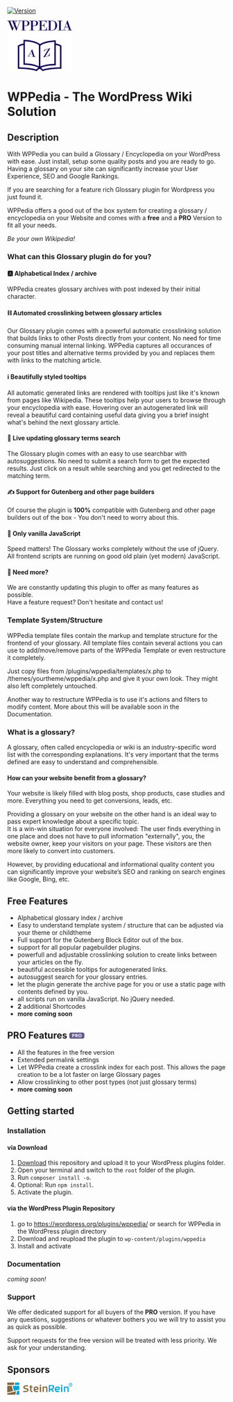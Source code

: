 [![Version](https://img.shields.io/wordpress/plugin/v/wppedia?logo=wordpress&style=for-the-badge)](https://wordpress.org/plugins/wppedia/)

<img src="https://raw.githubusercontent.com/bfiessinger/wppedia/master/assets/img/wppedia-logo.svg?sanitize=true" alt="WPPedia" width="150">

# WPPedia - The WordPress Wiki Solution

## Description
With WPPedia you can build a Glossary / Encyclopedia on your WordPress with ease. Just install, setup some quality posts and you are ready to go.
Having a glossary on your site can significantly increase your User Experience, SEO and Google Rankings.

If you are searching for a feature rich Glossary plugin for Wordpress you just found it.

WPPedia offers a good out of the box system for creating a glossary / encyclopedia on your Website and comes with a **free** and a **PRO** Version to fit all your needs.

*Be your own Wikipedia!*

### What can this Glossary plugin do for you?

#### 🅰️ Alphabetical Index / archive
WPPedia creates glossary archives with post indexed by their initial character.

#### ⛓️ Automated crosslinking between glossary articles
Our Glossary plugin comes with a powerful automatic crosslinking solution that builds links to other Posts directly from your content. No need for time consuming manual internal linking. WPPedia captures all occurances of your post titles and alternative terms provided by you and replaces them with links to the matching article.

#### ℹ️ Beautifully styled tooltips
All automatic generated links are rendered with tooltips just like it's known from pages like Wikipedia. These tooltips help your users to browse through your encyclopedia with ease. Hovering over an autogenerated link will reveal a beautiful card containing useful data giving you a brief insight what's behind the next glossary article. 

#### 🔎 Live updating glossary terms search
The Glossary plugin comes with an easy to use searchbar with autosuggestions. No need to submit a search form to get the expected results. Just click on a result while searching and you get redirected to the matching term.

#### ✍️ Support for Gutenberg and other page builders
Of course the plugin is **100%** compatible with Gutenberg and other page builders out of the box - You don't need to worry about this.

#### 🍦 Only vanilla JavaScript
Speed matters! The Glossary works completely without the use of jQuery. All frontend scripts are running on good old plain (yet modern) JavaScript.

#### 💖 Need more?
We are constantly updating this plugin to offer as many features as possible.  
Have a feature request? Don't hesitate and contact us!

### Template System/Structure
WPPedia template files contain the markup and template structure for the frontend of your glossary. All template files contain several actions you can use to add/move/remove parts of the WPPedia Template or even restructure it completely.

Just copy files from /plugins/wppedia/templates/x.php to /themes/yourtheme/wppedia/x.php and give it your own look.
They might also left completely untouched.

Another way to restructure WPPedia is to use it's actions and filters to modify content. More about this will be available soon in the Documentation.

### What is a glossary?
A glossary, often called encyclopedia or wiki is an industry-specific word list with the corresponding explanations. 
It's very important that the terms defined are easy to understand and comprehensible.

#### How can your website benefit from a glossary?
Your website is likely filled with blog posts, shop products, case studies and more. Everything you need to get conversions, leads, etc.

Providing a glossary on your website on the other hand is an ideal way to pass expert knowledge about a specific topic.  
It is a win-win situation for everyone involved: The user finds everything in one place and does not have to pull information "externally", you, the website owner, keep your visitors on your page. 
These visitors are then more likely to convert into customers.

However, by providing educational and informational quality content you can significantly improve your website’s SEO and ranking on search engines like Google, Bing, etc.

## Free Features
* Alphabetical glossary index / archive
* Easy to understand template system / structure that can be adjusted via your theme or childtheme
* Full support for the Gutenberg Block Editor out of the box.
* support for all popular pagebuilder plugins.
* powerfull and adjustable crosslinking solution to create links between your articles on the fly.
* beautiful accessible tooltips for autogenerated links.
* autosuggest search for your glossary entries.
* let the plugin generate the archive page for you or use a static page with contents defined by you.
* all scripts run on vanilla JavaScript. No jQuery needed.
* **2** additional Shortcodes
* **more coming soon**

<h2>PRO Features <img src="https://raw.githubusercontent.com/bfiessinger/wppedia/master/assets/img/pro-badge.svg?sanitize=true" width="35" /></h2>

* All the features in the free version
* Extended permalink settings
* Let WPPedia create a crosslink index for each post. This allows the page creation to be a lot faster on large Glossary pages
* Allow crosslinking to other post types (not just glossary terms)
* **more coming soon**

## Getting started
### Installation
#### via Download
1. [Download](https://github.com/bfiessinger/wppedia/archive/master.zip) this repository and upload it to your WordPress plugins folder.
2. Open your terminal and switch to the `root` folder of the plugin.
3. Run `composer install -o`.
4. Optional: Run `npm install`.
5. Activate the plugin.

#### via the WordPress Plugin Repository
1. go to https://wordpress.org/plugins/wppedia/ or search for WPPedia in the WordPress plugin directory
2. Download and reupload the plugin to `wp-content/plugins/wppedia`
3. Install and activate

### Documentation
*coming soon!*

### Support
We offer dedicated support for all buyers of the **PRO** version.
If you have any questions, suggestions or whatever bothers you we will try to assist you as quick as possible.

Support requests for the free version will be treated with less priority. We ask for your understanding. 

## Sponsors
<a href="https://www.steinrein.com/" target="_blank">
	<img src="https://raw.githubusercontent.com/bfiessinger/wppedia/master/assets/img/steinrein-logo.svg?sanitize=true" alt="SteinRein" width="150">
</a>
